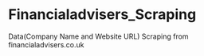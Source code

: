 # Financialadvisers_Scraping
Data(Company Name and Website URL) Scraping from financialadvisers.co.uk
